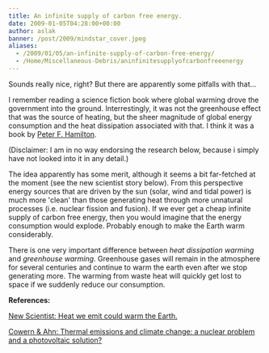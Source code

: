 ```yaml
---
title: An infinite supply of carbon free energy.
date: 2009-01-05T04:28:00+00:00
author: aslak
banner: /post/2009/mindstar_cover.jpeg
aliases:
  - /2009/01/05/an-infinite-supply-of-carbon-free-energy/
  - /Home/Miscellaneous-Debris/aninfinitesupplyofcarbonfreeenergy
---
```

Sounds really nice, right? But there are apparently some pitfalls with that...
<!--more-->
I remember reading a science fiction book where global warming drove the government into the ground. Interrestingly, it was not the greenhouse effect that was the source of heating, but the sheer magnitude of global energy consumption and the heat dissipation associated with that. I think it was a book by [Peter F. Hamilton](http://www.peterfhamilton.co.uk/).

(Disclaimer: I am in no way endorsing the research below, because i simply have not looked into it in any detail.)

The idea apparently has some merit, although it seems a bit far-fetched at the moment (see the new scientist story below). From this perspective energy sources that are driven by the sun (solar, wind and tidal power) is much more 'clean' than those generating heat through more unnatural processes (i.e. nuclear fission and fusion). If we ever get a cheap infinite supply of carbon free energy, then you would imagine that the energy consumption would explode. Probably enough to make the Earth warm considerably.

There is one very important difference between _heat dissipation warming_ and _greenhouse warming_. Greenhouse gases will remain in the atmosphere for several centuries and continue to warm the earth even after we stop generating more. The warming from waste heat will quickly get lost to space if we suddenly reduce our consumption.

**References:**

[New Scientist: Heat we emit could warm the Earth.](http://www.newscientist.com/article/mg20026845.200-heat-we-emit-could-warm-the-earth.html)

[Cowern & Ahn: Thermal emissions and climate change: a nuclear problem and a photovoltaic solution?](http://arxiv.org/abs/0811.0476)
